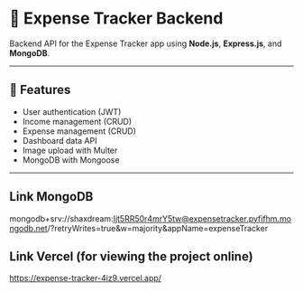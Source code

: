 # 🧾 Expense Tracker Backend

Backend API for the Expense Tracker app using **Node.js**, **Express.js**, and **MongoDB**.

---

## 🚀 Features

- User authentication (JWT)
- Income management (CRUD)
- Expense management (CRUD)
- Dashboard data API
- Image upload with Multer
- MongoDB with Mongoose

---

## Link MongoDB
mongodb+srv://shaxdream:Ijt5RR50r4mrY5tw@expensetracker.pyfifhm.mongodb.net/?retryWrites=true&w=majority&appName=expenseTracker

## Link Vercel (for viewing the project online)
https://expense-tracker-4iz9.vercel.app/


